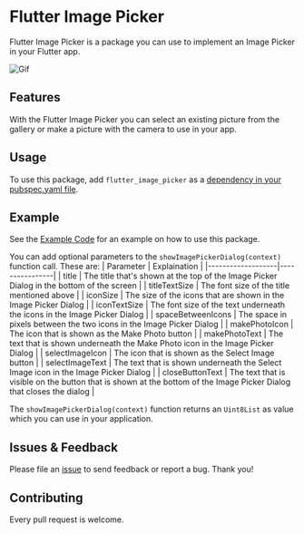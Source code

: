 # Flutter Image Picker
Flutter Image Picker is a package you can use to implement an Image Picker in your Flutter app.

![Gif](example/gif/ImagePickerGif.gif)

## Features

With the Flutter Image Picker you can select an existing picture from the gallery or make a picture with the camera to use in your app. 

## Usage

To use this package, add `flutter_image_picker` as a [dependency in your pubspec.yaml file](https://flutter.dev/docs/development/platform-integration/platform-channels).

## Example

See the [Example Code](example/lib/main.dart) for an example on how to use this package.

You can add optional parameters to the `showImagePickerDialog(context)` function call. These are:
|     Parameter     |  Explaination  |
|-------------------|----------------|
|       title       | The title that's shown at the top of the Image Picker Dialog in the bottom of the screen |
|   titleTextSize   | The font size of the title mentioned above |
|     iconSize      | The size of the icons that are shown in the Image Picker Dialog |
|   iconTextSize    | The font size of the text underneath the icons in the Image Picker Dialog |
| spaceBetweenIcons | The space in pixels between the two icons in the Image Picker Dialog |
|   makePhotoIcon   | The icon that is shown as the Make Photo button |
|   makePhotoText   | The text that is shown underneath the Make Photo icon in the Image Picker Dialog |
|  selectImageIcon  | The icon that is shown as the Select Image button |
|  selectImageText  | The text that is shown underneath the Select Image icon in the Image Picker Dialog |
|  closeButtonText  | The text that is visible on the button that is shown at the bottom of the Image Picker Dialog that closes the dialog |

The `showImagePickerDialog(context)` function returns an `Uint8List` as value which you can use in your application.

## Issues & Feedback

Please file an [issue](https://github.com/Iconica-Development/flutter_image_picker/issues) to send feedback or report a bug.
Thank you!

## Contributing

Every pull request is welcome.